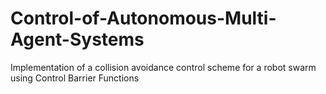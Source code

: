 # Control-of-Autonomous-Multi-Agent-Systems
Implementation of a collision avoidance control scheme for a robot swarm using Control Barrier Functions
